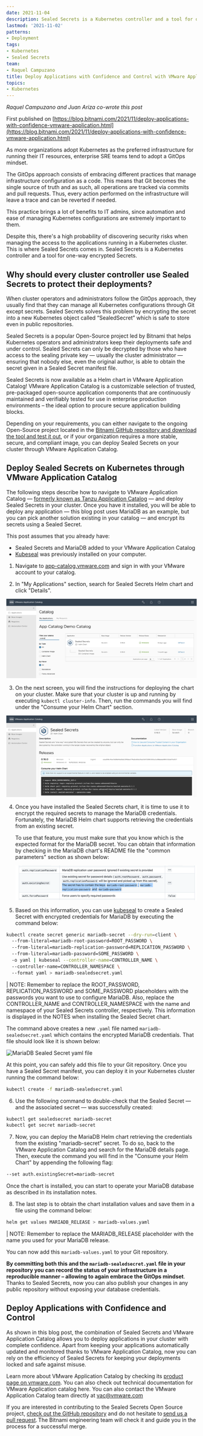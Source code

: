 ```yaml
---
date: 2021-11-04
description: Sealed Secrets is a Kubernetes controller and a tool for one-way encrypted Secrets. In this blog post you will learn how to deploy the Sealed Secrets Helm chart through VMware Application Catalog (TM) and use it to encrypt an application running on your cluster.  
lastmod: '2021-11-02'
patterns:
- Deployment
tags:
- Kubernetes
- Sealed Secrets
team:
- Raquel Campuzano
title: Deploy Applications with Confidence and Control with VMware Application Catalog and Sealed Secrets  
topics:
- Kubernetes
---
```


*Raquel Campuzano and Juan Ariza co-wrote this post*

First published on [https://blog.bitnami.com/2021/11/deploy-applications-with-confidence-vmware-application.html](https://blog.bitnami.com/2021/11/deploy-applications-with-confidence-vmware-application.html)

As more organizations adopt Kubernetes as the preferred infrastructure for running their IT resources, enterprise SRE teams tend to adopt a GitOps mindset.  

The GitOps approach consists of embracing different practices that manage infrastructure configuration as a code. This means that Git becomes the single source of truth and as such, all operations are tracked via commits and pull requests. Thus, every action performed on the infrastructure will leave a trace and can be reverted if needed.  

This practice brings a lot of benefits to IT admins, since automation and ease of managing Kubernetes configurations are extremely important to them. 

Despite this, there's a high probability of discovering security risks when managing the access to the applications running in a Kubernetes cluster. This is where Sealed Secrets comes in. Sealed Secrets is a  Kubernetes controller and a tool for one-way encrypted Secrets.  

## Why should every cluster controller use Sealed Secrets to protect their deployments?  

When cluster operators and administrators follow the GitOps approach, they usually find that they can manage all Kubernetes configurations through Git except secrets. Sealed Secrets solves this problem by encrypting the secret into a new Kubernetes object called “SealedSecret” which is safe to store even in public repositories.  

Sealed Secrets is a popular Open-Source project led by Bitnami that helps Kubernetes operators and administrators keep their deployments safe and under control. Sealed Secrets can only be decrypted by those who have access to the sealing private key — usually the cluster administrator — ensuring that nobody else, even the original author, is able to obtain the secret given in a Sealed Secret manifest file. 

Sealed Secrets is now available as a Helm chart in VMware Application Catalog! VMware Application Catalog is a customizable selection of trusted, pre-packaged open-source application components that are continuously maintained and verifiably tested for use in enterprise production environments – the ideal option to procure secure application building blocks.  

Depending on your requirements, you can either navigate to the ongoing Open-Source project located in the [Bitnami GitHub repository and download the tool and test it out](https://github.com/bitnami-labs/sealed-secrets), or if your organization requires a more stable, secure, and compliant image, you can deploy Sealed Secrets on your cluster through VMware Application Catalog.  

## Deploy Sealed Secrets on Kubernetes through VMware Application Catalog 

The following steps describe how to navigate to VMware Application Catalog — [formerly known as Tanzu Application Catalog](https://tanzu.vmware.com/content/blog/announcing-evolution-vmware-application-catalog) — and deploy Sealed Secrets in your cluster. Once you have it installed, you will be able to deploy any application — this blog post uses MariaDB as an example, but you can pick another solution existing in your catalog — and encrypt its secrets using a Sealed Secret.  

This post assumes that you already have: 

* Sealed Secrets and MariaDB added to your VMware Application Catalog 
* [Kubeseal](https://github.com/bitnami-labs/sealed-secrets#overview) was previously installed on your computer. 

1. Navigate to [app-catalog.vmware.com](app-catalog.vmware.com) and sign in with your VMware account to your catalog. 

2. In "My Applications" section, search for Sealed Secrets Helm chart and click "Details".

![VMware Application Catalog Sealed Secrets Helm chart](images/vac-sealed-secrets.png)

3. On the next screen, you will find the instructions for deploying the chart on your cluster. Make sure that your cluster is up and running by executing `kubectl cluster-info`. Then, run the commands you will find under the "Consume your Helm Chart" section.

![VMware Application Catalog Sealed Secrets Helm chart details page](images/sealed-secrets-helm-deployment-details.png)

4. Once you have installed the Sealed Secrets chart, it is time to use it to encrypt the required secrets to manage the MariaDB credentials. Fortunately, the MariaDB Helm chart supports retrieving the credentials from an existing secret. 

   To use that feature, you must make sure that you know which is the expected format for the MariaDB secret. You can obtain that information by checking in the MariaDB chart's README file the "common parameters" section as shown below: 

   ![MariaDB deployment parameters](images/mariadb-parameters.png) 

5. Based on this information, you can use [kubeseal](https://github.com/bitnami-labs/sealed-secrets#overview) to create a Sealed Secret with encrypted credentials for MariaDB by executing the command below: 

~~~bash
kubectl create secret generic mariadb-secret --dry-run=client \ 
  --from-literal=mariadb-root-password=ROOT_PASSWORD \ 
  --from-literal=mariadb-replication-password=REPLICATION_PASSWORD \ 
  --from-literal=mariadb-password=SOME_PASSWORD \ 
  -o yaml | kubeseal --controller-name=CONTROLLER_NAME \ 
  --controller-name=CONTROLLER_NAMESPACE \ 
  --format yaml > mariadb-sealedsecret.yaml 
~~~

| NOTE: Remember to replace the ROOT_PASSWORD, REPLICATION_PASSWORD and SOME_PASSWORD placeholders with the passwords you want to use to configure MariaDB. Also, replace the CONTROLLER_NAME and CONTROLLER_NAMESPACE with the name and namespace of your Sealed Secrets controller, respectively. This information is displayed in the NOTES when installing the Sealed Secret chart.

The command above creates a new `.yaml` file named `mariadb-sealedsecret.yaml` which contains the encrypted MariaDB credentials. That file should look like it is shown below:  

![MariaDB Sealed Secret yaml file](images/mariadb-sealed-secrets.png)

At this point, you can safely add this file to your Git repository. Once you have a Sealed Secret manifest, you can deploy it in your Kubernetes cluster running the command below: 

~~~bash
kubectl create -f mariadb-sealedsecret.yaml 
~~~

6. Use the following command to double-check that the Sealed Secret — and the associated secret — was successfully created: 

~~~bash
kubectl get sealedsecret mariadb-secret 
kubectl get secret mariadb-secret  
~~~

7. Now, you can deploy the MariaDB Helm chart retrieving the credentials from the existing "mariadb-secret" secret. To do so, back to the VMware Application Catalog and search for the MariaDB details page. Then, execute the command you will find in the "Consume your Helm Chart" by appending the following flag: 

~~~bash
--set auth.existingSecret=mariadb-secret 
~~~

   Once the chart is installed, you can start to operate your MariaDB database as described in its installation notes. 

8. The last step is to obtain the chart installation values and save them in a file using the command below: 

~~~bash
helm get values MARIADB_RELEASE > mariadb-values.yaml 
~~~

| NOTE: Remember to replace the MARIADB_RELEASE placeholder with the name you used for your MariaDB release. 

You can now add this `mariadb-values.yaml` to your Git repository.  

**By committing both this and the `mariadb-sealedsecret.yaml` file in your repository you can record the status of your infrastructure in a reproducible manner – allowing to again embrace the GitOps mindset**. Thanks to Sealed Secrets, now you can also publish your changes in any public repository without exposing your database credentials. 

## Deploy Applications with Confidence and Control 

As shown in this blog post, the combination of Sealed Secrets and VMware Application Catalog allows you to deploy applications in your cluster with complete confidence. Apart from keeping your applications automatically updated and monitored thanks to VMware Application Catalog, now you can rely on the efficiency of Sealed Secrets for keeping your deployments locked and safe against misuse.  

Learn more about VMware Application Catalog by checking its [product page on vmware.com](https://tanzu.vmware.com/application-catalog). You can also check out technical documentation for VMware Application catalog here. You can also contact the VMware Application Catalog team directly at vac@vmware.com  

If you are interested in contributing to the Sealed Secrets Open Source project, [check out the GitHub repository](https://github.com/bitnami-labs/sealed-secrets) and do not hesitate to [send us a pull request](https://github.com/bitnami-labs/sealed-secrets/pulls). The Bitnami engineering team will check it and guide you in the process for a successful merge.   
